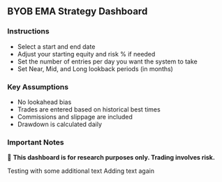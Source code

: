 ## BYOB EMA Strategy Dashboard

### Instructions

- Select a start and end date
- Adjust your starting equity and risk % if needed
- Set the number of entries per day you want the system to take
- Set Near, Mid, and Long lookback periods (in months)

### Key Assumptions

- No lookahead bias
- Trades are entered based on historical best times
- Commissions and slippage are included
- Drawdown is calculated daily

### Important Notes

🚨 **This dashboard is for research purposes only. Trading involves risk.**

Testing with some additional text
Adding text again

